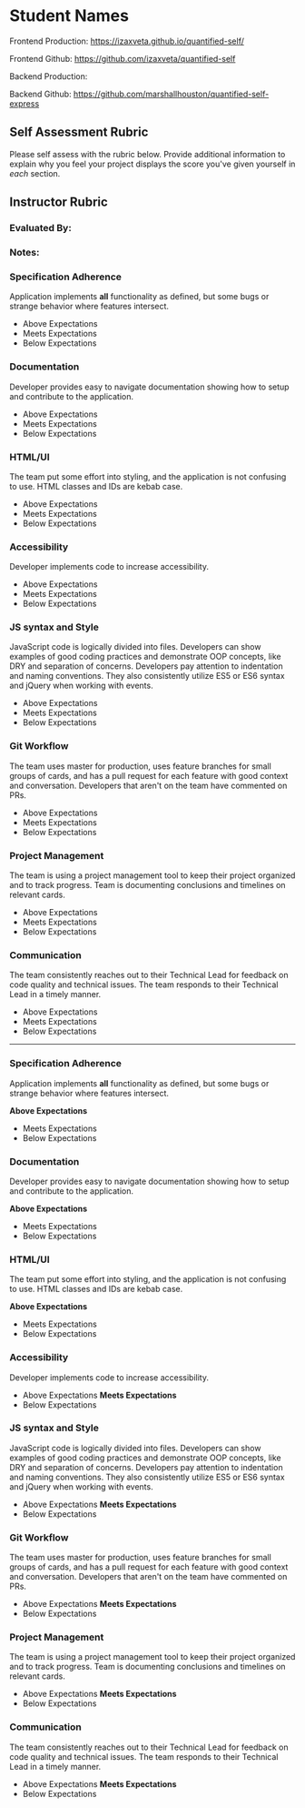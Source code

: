 # Student Names

Frontend Production: https://izaxveta.github.io/quantified-self/

Frontend Github: https://github.com/izaxveta/quantified-self

Backend Production:

Backend Github: https://github.com/marshallhouston/quantified-self-express

## Self Assessment Rubric

Please self assess with the rubric below. Provide additional information to explain why you feel your project displays the score you've given yourself in _each_ section.

## Instructor Rubric

### Evaluated By: 

### Notes: 

### Specification Adherence

Application implements **all** functionality as defined, but some bugs or strange behavior where features intersect.

- Above Expectations
- Meets Expectations
- Below Expectations

### Documentation

Developer provides easy to navigate documentation showing how to setup and contribute to the application.

- Above Expectations
- Meets Expectations
- Below Expectations

### HTML/UI

The team put some effort into styling, and the application is not confusing to use. HTML classes and IDs are kebab case.

- Above Expectations
- Meets Expectations
- Below Expectations

### Accessibility

Developer implements code to increase accessibility.

- Above Expectations
- Meets Expectations
- Below Expectations

### JS syntax and Style

JavaScript code is logically divided into files. Developers can show examples of good coding practices and demonstrate OOP concepts, like DRY and separation of concerns. Developers pay attention to indentation and naming conventions. They also consistently utilize ES5 or ES6 syntax and jQuery when working with events.

- Above Expectations
- Meets Expectations
- Below Expectations

### Git Workflow

The team uses master for production, uses feature branches for small groups of cards, and has a pull request for each feature with good context and conversation. Developers that aren't on the team have commented on PRs.

- Above Expectations
- Meets Expectations
- Below Expectations

### Project Management

The team is using a project management tool to keep their project organized and to track progress. Team is documenting conclusions and timelines on relevant cards.

- Above Expectations
- Meets Expectations
- Below Expectations

### Communication

The team consistently reaches out to their Technical Lead for feedback on code quality and technical issues. The team responds to their Technical Lead in a timely manner.

- Above Expectations
- Meets Expectations
- Below Expectations

------------------

### Specification Adherence

Application implements **all** functionality as defined, but some bugs or strange behavior where features intersect.

**Above Expectations**
- Meets Expectations
- Below Expectations

### Documentation

Developer provides easy to navigate documentation showing how to setup and contribute to the application.

**Above Expectations**
- Meets Expectations
- Below Expectations

### HTML/UI

The team put some effort into styling, and the application is not confusing to use. HTML classes and IDs are kebab case.

**Above Expectations**
- Meets Expectations
- Below Expectations

### Accessibility

Developer implements code to increase accessibility.

- Above Expectations
**Meets Expectations**
- Below Expectations

### JS syntax and Style

JavaScript code is logically divided into files. Developers can show examples of good coding practices and demonstrate OOP concepts, like DRY and separation of concerns. Developers pay attention to indentation and naming conventions. They also consistently utilize ES5 or ES6 syntax and jQuery when working with events.

- Above Expectations
**Meets Expectations**
- Below Expectations

### Git Workflow

The team uses master for production, uses feature branches for small groups of cards, and has a pull request for each feature with good context and conversation. Developers that aren't on the team have commented on PRs.

- Above Expectations
**Meets Expectations**
- Below Expectations

### Project Management

The team is using a project management tool to keep their project organized and to track progress. Team is documenting conclusions and timelines on relevant cards.

- Above Expectations
**Meets Expectations**
- Below Expectations

### Communication

The team consistently reaches out to their Technical Lead for feedback on code quality and technical issues. The team responds to their Technical Lead in a timely manner.

- Above Expectations
**Meets Expectations**
- Below Expectations
